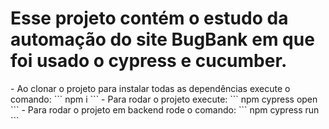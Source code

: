 <h1>Esse projeto contém o estudo da automação do site BugBank em que foi usado o cypress e cucumber.</h1>
- Ao clonar o projeto para instalar todas as dependências execute o comando: 
```
npm i
```
- Para rodar o projeto execute:
```
 npm cypress open
 ```
- Para rodar o projeto em backend rode o comando:
```
 npm cypress run
 ```
